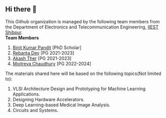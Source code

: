 ## Hi there 👋
This Github organization is managed by the following team members from the Department of Electronics and Telecommunication Engineering, [IIEST Shibpur](https://www.iiests.ac.in/).\
**Team Members**
1. [Binit Kumar Pandit](https://github.com/BinitPandit94) [PhD Scholar]
2. [Rebanta Dey](https://github.com/Rebantadey) [PG 2021-2023]
3. [Akash Ther](https://github.com/AKASHTHER) [PG 2021-2023]
4. [Moitreya Chaudhury](https://github.com/sidhp1998) [PG 2022-2024]

The materials shared here will be based on the following topics(Not limited to):
1. VLSI Architecture Design and Prototyping for Machine Learning Applications.
2. Designing Hardware Accelerators.
3. Deep Learning-based Medical Image Analysis.
4. Circuits and Systems.

<!--

**Here are some ideas to get you started:**

🙋‍♀️ A short introduction - what is your organization all about?
🌈 Contribution guidelines - how can the community get involved?
👩‍💻 Useful resources - where can the community find your docs? Is there anything else the community should know?
🍿 Fun facts - what does your team eat for breakfast?
🧙 Remember, you can do mighty things with the power of [Markdown](https://docs.github.com/github/writing-on-github/getting-started-with-writing-and-formatting-on-github/basic-writing-and-formatting-syntax)
-->
